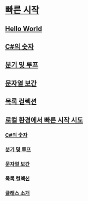 # [빠른 시작](index.md)
## [Hello World](hello-world.yml)
## [C#의 숫자](numbers-in-csharp.yml)
## [분기 및 루프](branches-and-loops.yml)
## [문자열 보간](interpolated-strings.yml)
## [목록 컬렉션](list-collection.yml)
## [로컬 환경에서 빠른 시작 시도](local-environment.md)
### [C#의 숫자](numbers-in-csharp-local.md)
### [분기 및 루프](branches-and-loops-local.md)
### [문자열 보간](interpolated-strings-local.md)
### [목록 컬렉션](arrays-and-collections.md)
### [클래스 소개](introduction-to-classes.md)
